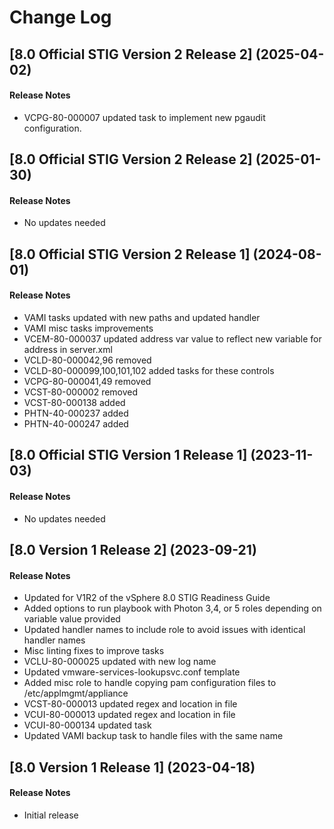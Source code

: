 # Change Log

## [8.0 Official STIG Version 2 Release 2] (2025-04-02)

#### Release Notes
- VCPG-80-000007 updated task to implement new pgaudit configuration.

## [8.0 Official STIG Version 2 Release 2] (2025-01-30)

#### Release Notes
- No updates needed

## [8.0 Official STIG Version 2 Release 1] (2024-08-01)

#### Release Notes
- VAMI tasks updated with new paths and updated handler
- VAMI misc tasks improvements
- VCEM-80-000037 updated address var value to reflect new variable for address in server.xml
- VCLD-80-000042,96 removed
- VCLD-80-000099,100,101,102 added tasks for these controls
- VCPG-80-000041,49 removed
- VCST-80-000002 removed
- VCST-80-000138 added
- PHTN-40-000237 added
- PHTN-40-000247 added

## [8.0 Official STIG Version 1 Release 1] (2023-11-03)

#### Release Notes
- No updates needed

## [8.0 Version 1 Release 2] (2023-09-21)

#### Release Notes
- Updated for V1R2 of the vSphere 8.0 STIG Readiness Guide
- Added options to run playbook with Photon 3,4, or 5 roles depending on variable value provided
- Updated handler names to include role to avoid issues with identical handler names
- Misc linting fixes to improve tasks
- VCLU-80-000025 updated with new log name
- Updated vmware-services-lookupsvc.conf template
- Added misc role to handle copying pam configuration files to /etc/applmgmt/appliance
- VCST-80-000013 updated regex and location in file
- VCUI-80-000013 updated regex and location in file
- VCUI-80-000134 updated task
- Updated VAMI backup task to handle files with the same name

## [8.0 Version 1 Release 1] (2023-04-18)

#### Release Notes
- Initial release